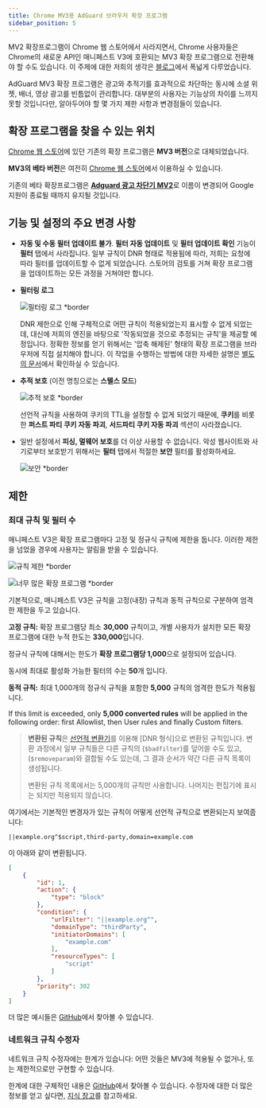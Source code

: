 ```yaml
---
title: Chrome MV3용 AdGuard 브라우저 확장 프로그램
sidebar_position: 5
---
```


MV2 확장프로그램이 Chrome 웹 스토어에서 사라지면서, Chrome 사용자들은 Chrome의 새로운 API인 매니페스트 V3에 호환되는 MV3 확장 프로그램으로 전환해야 할 수도 있습니다. 이 주제에 대한 저희의 생각은 [블로그](https://adguard.com/en/blog/tag/manifest-v3.html)에서 폭넓게 다루었습니다.

AdGuard MV3 확장 프로그램은 광고와 추적기를 효과적으로 차단하는 동시에 소셜 위젯, 배너, 영상 광고를 빈틈없이 관리합니다. 대부분의 사용자는 기능상의 차이를 느끼지 못할 것입니다만, 알아두어야 할 몇 가지 제한 사항과 변경점들이 있습니다.

## 확장 프로그램을 찾을 수 있는 위치

[Chrome 웹 스토어](https://chromewebstore.google.com/detail/adguard-adblocker/bgnkhhnnamicmpeenaelnjfhikgbkllg)에 있던 기존의 확장 프로그램은 **MV3 버전**으로 대체되었습니다.

**MV3의 베타 버전**은 여전히 [Chrome 웹 스토어](https://chromewebstore.google.com/detail/adguard-adblocker-mv3-exp/apjcbfpjihpedihablmalmbbhjpklbdf)에서 이용하실 수 있습니다.

기존의 베타 확장프로그램은 [**Adguard 광고 차단기 MV2**](https://chromewebstore.google.com/detail/adguard-adblocker-beta/gfggjaccafhcbfogfkogggoepomehbjl)로 이름이 변경되어 Google 지원이 종료될 때까지 유지될 것입니다.

## 기능 및 설정의 주요 변경 사항

- **자동 및 수동 필터 업데이트 불가**. **필터 자동 업데이트** 및 **필터 업데이트 확인** 기능이 **필터** 탭에서 사라집니다. 일부 규칙이 DNR 형태로 적용됨에 따라, 저희는 요청에 따라 필터를 업데이트할 수 없게 되었습니다. 스토어의 검토를 거쳐 확장 프로그램을 업데이트하는 모든 과정을 거쳐야만 합니다.

- **필터링 로그**

  ![필터링 로그 \*border](https://cdn.adtidy.org/content/blog/mv3/new/log.png)

  DNR 제한으로 인해 구체적으로 어떤 규칙이 적용되었는지 표시할 수 없게 되었는데, 대신에 저희의 엔진을 바탕으로 '작동되었을 것으로 추정되는 규칙'을 제공할 예정입니다. 정확한 정보를 얻기 위해서는 '압축 해제된' 형태의 확장 프로그램을 브라우저에 직접 설치해야 합니다. 이 작업을 수행하는 방법에 대한 자세한 설명은 [별도의 문서](/adguard-browser-extension/solving-problems/debug-rules/)에서 확인하실 수 있습니다.

- **추적 보호** (이전 명칭으로는 **스텔스 모드**)

  ![추적 보호 \*border](https://cdn.adtidy.org/content/blog/mv3/new/tracking_screen.png)

  선언적 규칙을 사용하여 쿠키의 TTL을 설정할 수 없게 되었기 때문에, **쿠키**를 비롯한 **퍼스트 파티 쿠키 자동 파괴**, **서드파티 쿠키 자동 파괴** 섹션이 사라졌습니다.

- 일반 설정에서 **피싱, 멀웨어 보호**를 더 이상 사용할 수 없습니다. 악성 웹사이트와 사기로부터 보호받기 위해서는 **필터** 탭에서 적절한 **보안** 필터를 활성화하세요.

  ![보안 \*border](https://cdn.adtidy.org/content/blog/mv3/new/security.png)

## 제한

### 최대 규칙 및 필터 수

매니페스트 V3은 확장 프로그램마다 고정 및 정규식 규칙에 제한을 둡니다. 이러한 제한을 넘었을 경우에 사용자는 알림을 받을 수 있습니다.

![규칙 제한 \*border](https://cdn.adtidy.org/content/blog/new/rulelimits.png)

![너무 많은 확장 프로그램 \*border](https://cdn.adtidy.org/content/blog/new/other_extension.png)

기본적으로, 매니페스트 V3은 규칙을 고정(내장) 규칙과 동적 규칙으로 구분하여 엄격한 제한을 두고 있습니다.

**고정 규칙:** 확장 프로그램당 최소 **30,000** 규칙이고, 개별 사용자가 설치한 모든 확장 프로그램에 대한 누적 한도는 **330,000**입니다.

정규식 규칙에 대해서는 한도가 **확장 프로그램당 1,000**으로 설정되어 있습니다.

동시에 최대로 활성화 가능한 필터의 수는 **50**개 입니다.

**동적 규칙:** 최대 1,000개의 정규식 규칙을 포함한 **5,000** 규칙의 엄격한 한도가 적용됩니다.

If this limit is exceeded, only **5,000 converted rules** will be applied in the following order: first Allowlist, then User rules and finally Custom filters.

> **변환된 규칙**은 [선언적 변환기][github-declarative-converter]를 이용해 \[DNR 형식]으로 변환된 규칙입니다.
> 변환 과정에서 일부 규칙들은 다른 규칙의 (`$badfilter`)를 덮어쓸 수도 있고, (`$removeparam`)와 결합될 수도 있는데, 그 결과 순서가 약간 다른 규칙 목록이 생성됩니다.
>
> 변환된 규칙 목록에서는 5,000개의 규칙만 사용합니다. 나머지는 편집기에 표시는 되지만 적용되지 않습니다.

여기에서는 기본적인 변경자가 있는 규칙이 어떻게 선언적 규칙으로 변환되는지 보여줍니다:

```adblock
||example.org^$script,third-party,domain=example.com
```

이 아래와 같이 변환됩니다.

```json
[
    {
        "id": 1,
        "action": {
            "type": "block"
        },
        "condition": {
            "urlFilter": "||example.org^",
            "domainType": "thirdParty",
            "initiatorDomains": [
                "example.com"
            ],
            "resourceTypes": [
                "script"
            ]
        },
        "priority": 302
    }
]
```

더 많은 예시들은 [GitHub][github-declarative-converter-examples]에서 찾아볼 수 있습니다.

### 네트워크 규칙 수정자

네트워크 규칙 수정자에는 한계가 있습니다: 어떤 것들은 MV3에 적용될 수 없거나, 또는 제한적으로만 구현할 수 있습니다.

한계에 대한 구체적인 내용은 [GitHub][github-declarative-converter]에서 찾아볼 수 있습니다.
수정자에 대한 더 많은 정보를 얻고 싶다면, [지식 창고](/general/ad-filtering/create-own-filters)를 참고하세요.

[DNR format]: https://developer.chrome.com/docs/extensions/reference/api/declarativeNetRequest#build-rules
[github-declarative-converter]: https://github.com/AdguardTeam/tsurlfilter/tree/master/packages/tsurlfilter/src/rules/declarative-converter#table-of-contents
[github-declarative-converter-examples]: https://github.com/AdguardTeam/tsurlfilter/tree/master/packages/tsurlfilter/src/rules/declarative-converter#basic-examples
